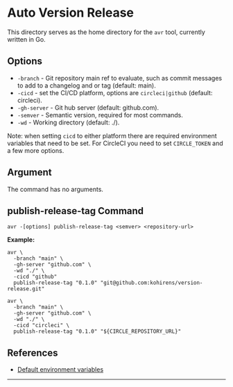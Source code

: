 # Auto Version Release

This directory serves as the home directory for the `avr` tool, currently
written in Go.

## Options

* `-branch` - Git repository main ref to evaluate, such as commit messages to add to a changelog and or tag (default:
              main).
* `-cicd` - set the CI/CD platform, options are `circleci|github` (default: circleci).
* `-gh-server` - Git hub server (default: github.com).
* `-semver` - Semantic version, required for most commands.
* `-wd` - Working directory (default: ./).

Note: when setting `cicd` to either platform there are required environment
variables that need to be set. For CircleCI you need to set `CIRCLE_TOKEN` and
a few more options.

## Argument

The command has no arguments.

## publish-release-tag Command

`avr -[options] publish-release-tag <semver> <repository-url>`

**Example:**

```shell
avr \
  -branch "main" \
  -gh-server "github.com" \
  -wd "./" \
  -cicd "github"
  publish-release-tag "0.1.0" "git@github.com:kohirens/version-release.git"
```

```shell
avr \
  -branch "main" \
  -gh-server "github.com" \
  -wd "./" \
  -cicd "circleci" \
  publish-release-tag "0.1.0" "${CIRCLE_REPOSITORY_URL}"
```

## References

* [Default environment variables]

---

[Default environment variables]: https://docs.github.com/en/actions/writing-workflows/choosing-what-your-workflow-does/store-information-in-variables#default-environment-variables

